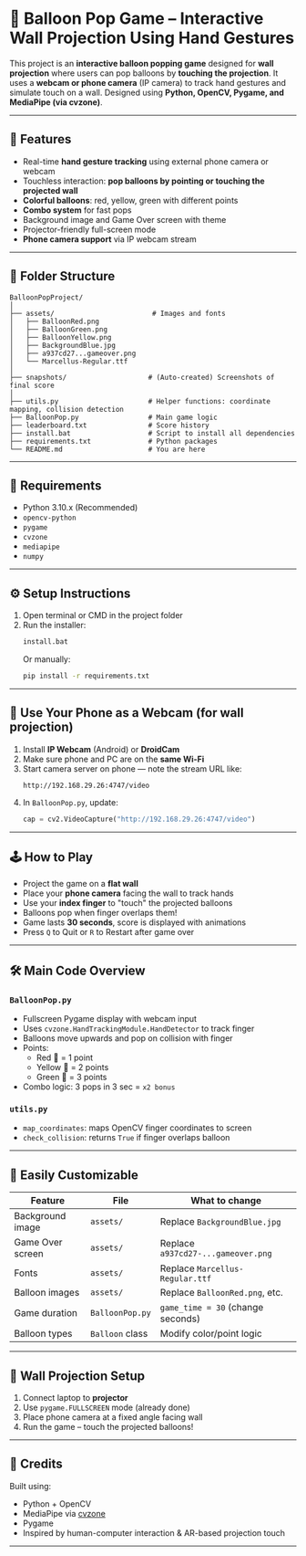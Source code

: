 # 🎈 Balloon Pop Game – Interactive Wall Projection Using Hand Gestures

This project is an **interactive balloon popping game** designed for **wall projection** where users can pop balloons by **touching the projection**. It uses a **webcam or phone camera** (IP camera) to track hand gestures and simulate touch on a wall. Designed using **Python, OpenCV, Pygame, and MediaPipe (via cvzone)**.

---

## 🚀 Features

- Real-time **hand gesture tracking** using external phone camera or webcam
- Touchless interaction: **pop balloons by pointing or touching the projected wall**
- **Colorful balloons**: red, yellow, green with different points
- **Combo system** for fast pops
- Background image and Game Over screen with theme
- Projector-friendly full-screen mode
- **Phone camera support** via IP webcam stream

---

## 📂 Folder Structure

```
BalloonPopProject/
│
├── assets/                        # Images and fonts
│   ├── BalloonRed.png
│   ├── BalloonGreen.png
│   ├── BalloonYellow.png
│   ├── BackgroundBlue.jpg
│   ├── a937cd27...gameover.png
│   └── Marcellus-Regular.ttf
│
├── snapshots/                    # (Auto-created) Screenshots of final score
│
├── utils.py                      # Helper functions: coordinate mapping, collision detection
├── BalloonPop.py                 # Main game logic
├── leaderboard.txt               # Score history
├── install.bat                   # Script to install all dependencies
├── requirements.txt              # Python packages
└── README.md                     # You are here
```

---

## 🧰 Requirements

- Python 3.10.x (Recommended)
- `opencv-python`
- `pygame`
- `cvzone`
- `mediapipe`
- `numpy`

---

## ⚙️ Setup Instructions

1. Open terminal or CMD in the project folder
2. Run the installer:
   ```bash
   install.bat
   ```
   Or manually:
   ```bash
   pip install -r requirements.txt
   ```

---

## 📱 Use Your Phone as a Webcam (for wall projection)

1. Install **IP Webcam** (Android) or **DroidCam**
2. Make sure phone and PC are on the **same Wi-Fi**
3. Start camera server on phone — note the stream URL like:
   ```
   http://192.168.29.26:4747/video
   ```
4. In `BalloonPop.py`, update:
   ```python
   cap = cv2.VideoCapture("http://192.168.29.26:4747/video")
   ```

---

## 🕹️ How to Play

- Project the game on a **flat wall**
- Place your **phone camera** facing the wall to track hands
- Use your **index finger** to "touch" the projected balloons
- Balloons pop when finger overlaps them!
- Game lasts **30 seconds**, score is displayed with animations
- Press `Q` to Quit or `R` to Restart after game over

---

## 🛠️ Main Code Overview

### `BalloonPop.py`
- Fullscreen Pygame display with webcam input
- Uses `cvzone.HandTrackingModule.HandDetector` to track finger
- Balloons move upwards and pop on collision with finger
- Points:  
  - Red 🎈 = 1 point  
  - Yellow 🎈 = 2 points  
  - Green 🎈 = 3 points  
- Combo logic: 3 pops in 3 sec = `x2 bonus`

### `utils.py`
- `map_coordinates`: maps OpenCV finger coordinates to screen
- `check_collision`: returns `True` if finger overlaps balloon

---

## 🔧 Easily Customizable

| Feature            | File          | What to change                        |
|-------------------|---------------|---------------------------------------|
| Background image  | `assets/`     | Replace `BackgroundBlue.jpg`          |
| Game Over screen  | `assets/`     | Replace `a937cd27-...gameover.png`    |
| Fonts             | `assets/`     | Replace `Marcellus-Regular.ttf`       |
| Balloon images    | `assets/`     | Replace `BalloonRed.png`, etc.        |
| Game duration     | `BalloonPop.py` | `game_time = 30` (change seconds)   |
| Balloon types     | `Balloon` class | Modify color/point logic             |

---

## 📸 Wall Projection Setup

1. Connect laptop to **projector**
2. Use `pygame.FULLSCREEN` mode (already done)
3. Place phone camera at a fixed angle facing wall
4. Run the game – touch the projected balloons!

---

## 🧠 Credits

Built using:
- Python + OpenCV
- MediaPipe via [cvzone](https://github.com/cvzone/cvzone)
- Pygame
- Inspired by human-computer interaction & AR-based projection touch

---